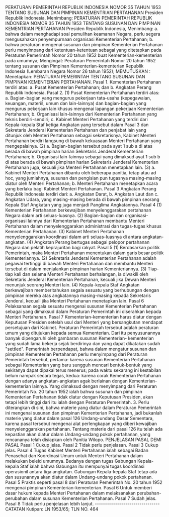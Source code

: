  PERATURAN PEMERINTAH REPUBLIK INDONESIA NOMOR 35 TAHUN 1953 TENTANG SUSUNAN DAN PIMPINAN KEMENTRIAN PERTAHANAN Presiden Republik Indonesia, Menimbang: PERATURAN PEMERINTAH REPUBLIK INDONESIA NOMOR 35 TAHUN 1953 TENTANG SUSUNAN DAN PIMPINAN KEMENTRIAN PERTAHANAN Presiden Republik Indonesia, Menimbang:
a. bahwa dalam menghadapi soal pemulihan keamanan Negara, perlu segera mengusahakan penyempurnaan organisasi Kementerian Pertahanan;
b. bahwa peraturan mengenai susunan dan pimpinan Kementerian Pertahanan perlu menyimpang dari ketentuan-ketentuan sebagai yang ditetapkan pada Peraturan Pemerintah Nomor 20 tahun 1952 buat Kementerian-kementerian pada umumnya;
Mengingat:
 Peraturan Pemerintah Nomor 20 tahun 1952 tentang susunan dan Pimpinan Kementerian-kementerian Republik Indonesia (Lembaran Negara Nomor 26 tahun 1952);
MEMUTUSKAN :
 Menetapkan: PERATURAN PEMERINTAH TENTANG SUSUNAN DAN PIMPINAN KEMENTERIAN PERTAHANAN. Pasal 1. Kementerian Pertahanan terdiri atas:
a. Pusat Kementerian Pertahanan; dan
b. Angkatan Perang Republik Indonesia. Pasal 2. (1) Pusat Kementerian Pertahanan terdiri atas:
a. Bagian-bagian yang mengurus pekerjaan tata-usaha (kepegawaian, keuangan, materiil, umum dan lain-lainnya) dan bagian-bagian yang mengurus pekerjaan lain khusus mengenai lapangan pekerjaan Kementerian Pertahanan;
b. Organisasi lain-lainnya dari Kementerian Pertahanan yang teknis berdiri-sendiri;
c. Kabinet Menteri Pertahanan yang terdiri dari Kepala-kepala Staf ketiga Angkatan yang tersebut dalam Pasal 3 dan Sekretaris Jenderal Kementerian Pertahanan dan penjabat lain yang ditunjuk oleh Menteri Pertahanan sebagai sekretarisnya, Kabinet Menteri Pertahanan berdiri langsung di bawah kekuasaan Menteri Pertahanan yang mengepalainya. (2) a. Bagian-bagian tersebut pada ayat 1 sub a di atas berada di bawah pimpinan harian Sekretaris Jenderal Kementerian Pertahanan;
b. Organisasi lain-lainnya sebagai yang dimaksud ayat 1 sub b di atas berada di bawah pimpinan harian Sekretaris Jenderal Kementerian Pertahanan juga, kecuali jika Menteri Pertahanan menetapkan lain. (3) a. Kabinet Menteri Pertahanan dibantu oleh beberapa panitia, tetap atau ad hoc, yang jumlahnya, susunan dan pengisian pun tugasnya masing-masing diatur oleh Menteri Pertahanan;
b. Menteri Pertahanan menetapkan acara yang berlaku bagi Kabinet Menteri Pertahanan. Pasal 3 Angkatan Perang Republik Indonesia terdiri dari:
a. Angkatan Darat, b. Angkatan Laut dan c. Angkatan Udara, yang masing-masing berada di bawah pimpinan seorang Kepala Staf Angkatan yang juga menjadi Panglima Angkatannya. Pasal 4 (1) Kementerian Pertahanan berkewajiban menyelenggarakan pertahanan Negara dalam arti seluas-luasnya. (2) Bagian-bagian dan organisasi-organisasi lainnya dari Kementerian Pertahanan membantu Menteri Pertahanan dalam menyelenggarakan administrasi dan tugas-tugas khusus Kementerian Pertahanan. (3) Kabinet Menteri Pertahanan menyelenggarakan koordinasi dalam arti seluas-luasnya di antara angkatan-angkatan. (4) Angkatan Perang bertugas sebagai pelopor pertahanan Negara dan pelatih keprajuritan bagi rakyat. Pasal 5 (1) Berdasarkan politik Pemerintah, maka Menteri Pertahanan menentukan dalam garis besar politik Kementeriannya. (2) Sekretaris Jenderal Kementerian Pertahanan adalah pegawai tertinggi di bawah Menteri Pertahanan dan membantu Menteri tersebut di dalam menjalankan pimpinan harian Kementeriannya. (3) Tiap-tiap kali dan selama Menteri Pertahanan berhalangan, ia diwakili oleh Sekretaris Jenderal Kementerian Pertahanan, kecuali jika Dewan Menteri menunjuk seorang Menteri lain. (4) Kepala-kepala Staf Angkatan berkewajiban memberitahukan segala sesuatu yang berhubungan dengan pimpinan mereka atas angkatannya masing-masing kepada Sekretaris Jenderal, kecuali jika Menteri Pertahanan menetapkan lain. Pasal 6 Pelaksanaan segala sesuatu mengenai susunan Kementerian Pertahanan sebagai yang dimaksud dalam Peraturan Pemerintah ini diserahkan kepada Menteri Pertahanan. Pasal 7 Kementerian-kementerian harus diatur dengan Keputusan Presiden setelah usul dari Menteri yang bersangkutan mendapat persetujuan dari Kabinet. Peraturan Pemerintah tersebut adalah peraturan umum yang ditujukan kepada semua Kementerian. Dari itu penyusunannya banyak dipengaruhi oleh gambaran susunan Kementerian- kementerian yang sudah lama bekerja sejak berdirinya dan yang dapat dikatakan sudah "settled". Pemerintah berpendapat, bahwa dalam mengatur susunan dan pimpinan Kementerian Pertahanan perlu menyimpang dari Peraturan Pemerintah tersebut, pertama: karena susunan Kementerian Pertahanan sebagai Kementerian yang baru sungguh mencari bentuk-bentuk yang sekiranya dapat dipakai terus menerus; pada waktu sekarang ini kestabilan belum nampak secara tegas, kedua: karena corak Kementerian Pertahanan dengan adanya angkatan-angkatan agak berlainan dengan Kementerian- kementerian lainnya. Yang dimaksud dengan menyimpang dari Peraturan Pemerintah No. 20 tahun 1952 ialah bahwa susunan dan pimpinan Kementerian Pertahanan tidak diatur dengan Keputusan Presiden, akan tetapi lebih tinggi dari itu ialah dengan Peraturan Pemerintah. 3. Perlu diterangkan di sini, bahwa materie yang diatur dalam Peraturan Pemerintah ini mengenai susunan dan pimpinan Kementerian Pertahanan, jadi bukanlah materie yang diatur dalam pasal 126 Undang-undang Dasar Sementara, karena pasal tersebut mengenai alat perlengkapan yang diberi kewajiban menyelenggarakan pertahanan. Tentang materie dari pasal 126 itu telah ada kepastian akan diatur dalam Undang-undang pokok pertahanan, yang rencananya telah disiapkan oleh Panitia Wilopo. PENJELASAN PASAL DEMI PASAL Pasal 1 Cukup jelas. Pasal 2 Tidak perlu penjelasan. Pasal 3 Cukup jelas. Pasal 4 Tugas Kabinet Menteri Pertahanan ialah sebagai Badan Penasehat dan Koordinasi Umum untuk Menteri Pertahanan dalam melakukan beleid umumnya. Bedanya dengan tugas Gabungan Kepala-kepala Staf ialah bahwa Gabungan itu mempunyai tugas koordinasi operasionil antara tiga angkatan. Gabungan Kepala-kepala Staf tetap ada dan susunannya akan diatur dalam Undang-undang pokok pertahanan. Pasal 5 Praktis seperti pasal 8 dari Peraturan Pemerintah No. 20 tahun 1952 mengenai pimpinan Kementerian-kementerian. Pasal 6 Untuk memberi dasar hukum kepada Menteri Pertahanan dalam melaksanakan perubahan-perubahan dalam susunan Kementerian Pertahanan. Pasal 7 Sudah jelas. Pasal 8 Tidak perlu penjelasan lebih lanjut. -------------------------------- CATATAN Kutipan: LN 1953/65; TLN NO. 464